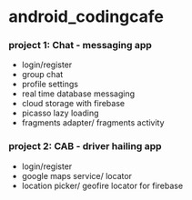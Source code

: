 # android_codingcafe

### project 1: Chat - messaging app
  + login/register
  + group chat
  + profile settings
  + real time database messaging
  + cloud storage with firebase
  + picasso lazy loading
  + fragments adapter/ fragments activity
  
### project 2: CAB - driver hailing app
  + login/register
  + google maps service/ locator
  + location picker/ geofire locator for firebase
  
